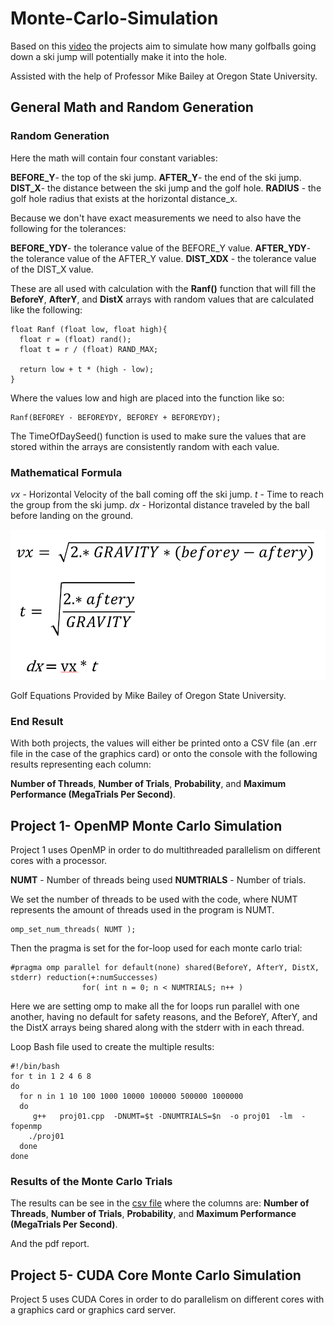 # Monte-Carlo-Simulation

Based on this [video](https://www.youtube.com/watch?v=_kVH8Wh7tBo) the projects aim to simulate how many golfballs going down a ski jump will potentially make it into the hole.

Assisted with the help of Professor Mike Bailey at Oregon State University.

## General Math and Random Generation

### Random Generation
Here the math will contain four constant variables:

**BEFORE_Y**- the top of the ski jump.
**AFTER_Y**- the end of the ski jump.
**DIST_X**- the distance between the ski jump and the golf hole.
**RADIUS** - the golf hole radius that exists at the horizontal distance_x.

Because we don't have exact measurements we need to also have the following for the tolerances:

**BEFORE_YDY**- the tolerance value of the BEFORE_Y value.
**AFTER_YDY**- the tolerance value of the AFTER_Y value.
**DIST_XDX** - the tolerance value of the DIST_X value.

These are all used with calculation with the **Ranf()** function that will fill the **BeforeY**, **AfterY**, and **DistX** arrays with random values that are calculated like the following:

```
float Ranf (float low, float high){
  float r = (float) rand();
  float t = r / (float) RAND_MAX;

  return low + t * (high - low);
}
```
Where the values low and high are placed into the function like so:
```
Ranf(BEFOREY - BEFOREYDY, BEFOREY + BEFOREYDY);
```

The TimeOfDaySeed() function is used to make sure the values that are stored within the arrays are consistently random with each value.

### Mathematical Formula
_vx_ - Horizontal Velocity of the ball coming off the ski jump.
_t_ - Time to reach the group from the ski jump.
_dx_ - Horizontal distance traveled by the ball before landing on the ground.

![alt text](https://raw.githubusercontent.com/andrew-sabin/Monte-Carlo-Simulation/refs/heads/main/GolfBallEqn.png)

Golf Equations Provided by Mike Bailey of Oregon State University.

### End Result

With both projects, the values will either be printed onto a CSV file (an .err file in the case of the graphics card) or onto the console with the following results representing each column:

**Number of Threads**, **Number of Trials**, **Probability**, and **Maximum Performance (MegaTrials Per Second)**. 


## Project 1- OpenMP Monte Carlo Simulation
Project 1 uses OpenMP in order to do multithreaded parallelism on different cores with a processor.

**NUMT** - Number of threads being used
**NUMTRIALS** - Number of trials.

We set the number of threads to be used with the code, where NUMT represents the amount of threads used in the program is NUMT.
```
omp_set_num_threads( NUMT );
```

Then the pragma is set for the for-loop used for each monte carlo trial:

```
#pragma omp parallel for default(none) shared(BeforeY, AfterY, DistX, stderr) reduction(+:numSuccesses)
                for( int n = 0; n < NUMTRIALS; n++ )
```
Here we are setting omp to make all the for loops run parallel with one another, having no default for safety reasons, and the BeforeY, AfterY, and the DistX arrays being shared along with the stderr with in each thread.

Loop Bash file used to create the multiple results:
```
#!/bin/bash
for t in 1 2 4 6 8
do
  for n in 1 10 100 1000 10000 100000 500000 1000000
  do
     g++   proj01.cpp  -DNUMT=$t -DNUMTRIALS=$n  -o proj01  -lm  -fopenmp
    ./proj01
  done
done
```

### Results of the Monte Carlo Trials
The results can be see in the [csv file](https://github.com/andrew-sabin/Monte-Carlo-Simulation/blob/main/proj01/proj01.csv) where the columns are: **Number of Threads**, **Number of Trials**, **Probability**, and **Maximum Performance (MegaTrials Per Second)**.

And the pdf report.

## Project 5- CUDA Core Monte Carlo Simulation
Project 5 uses CUDA Cores in order to do parallelism on different cores with a graphics card or graphics card server.
